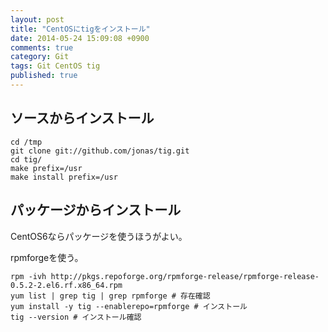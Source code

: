 ```yaml
---
layout: post
title: "CentOSにtigをインストール"
date: 2014-05-24 15:09:08 +0900
comments: true
category: Git
tags: Git CentOS tig
published: true
---
```


## ソースからインストール

```
cd /tmp
git clone git://github.com/jonas/tig.git
cd tig/
make prefix=/usr
make install prefix=/usr
```

## パッケージからインストール

CentOS6ならパッケージを使うほうがよい。

rpmforgeを使う。

```
rpm -ivh http://pkgs.repoforge.org/rpmforge-release/rpmforge-release-0.5.2-2.el6.rf.x86_64.rpm
yum list | grep tig | grep rpmforge # 存在確認
yum install -y tig --enablerepo=rpmforge # インストール
tig --version # インストール確認
```
